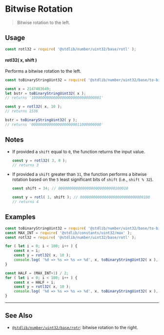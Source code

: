 <!--

@license Apache-2.0

Copyright (c) 2018 The Stdlib Authors.

Licensed under the Apache License, Version 2.0 (the "License");
you may not use this file except in compliance with the License.
You may obtain a copy of the License at

   http://www.apache.org/licenses/LICENSE-2.0

Unless required by applicable law or agreed to in writing, software
distributed under the License is distributed on an "AS IS" BASIS,
WITHOUT WARRANTIES OR CONDITIONS OF ANY KIND, either express or implied.
See the License for the specific language governing permissions and
limitations under the License.

-->

# Bitwise Rotation

> Bitwise rotation to the left.

<section class="usage">

## Usage

```javascript
const rotl32 = require( '@stdlib/number/uint32/base/rotl' );
```

#### rotl32( x, shift )

Performs a bitwise rotation to the left.

```javascript
const toBinaryStringUint32 = require( '@stdlib/number/uint32/base/to-binary-string' );

const x = 2147483649;
let bstr = toBinaryStringUint32( x );
// returns '10000000000000000000000000000001'

const y = rotl32( x, 10 );
// returns 1536

bstr = toBinaryStringUint32( y );
// returns '00000000000000000000011000000000'
```

</section>

<!-- /.usage -->

<section class="notes">

## Notes

-   If provided a `shift` equal to `0`, the function returns the input value.

    ```javascript
    const y = rotl32( 3, 0 );
    // returns 3
    ```

-   If provided a `shift` greater than `31`, the function performs a bitwise rotation based on the `5` least significant bits of `shift` (i.e., `shift % 32`).

    ```javascript
    const shift = 34; // 00000000000000000000000000100010

    const y = rotl( 1, shift ); // 00000000000000000000000000000100
    // returns 4
    ```

</section>

<!-- /.notes -->

<section class="examples">

## Examples

<!-- eslint no-undef: "error" -->

```javascript
const toBinaryStringUint32 = require( '@stdlib/number/uint32/base/to-binary-string' );
const MAX_INT = require( '@stdlib/constants/uint32/max' );
const rotl32 = require( '@stdlib/number/uint32/base/rotl' );

for ( let i = 0; i < 100; i++ ) {
    const x = i;
    const y = rotl32( x, 10 );
    console.log( '%d => %s => %s => %d', x, toBinaryStringUint32( x ), toBinaryStringUint32( y ), y );
}

const HALF = (MAX_INT+1) / 2;
for ( let i = 0; i < 100; i++ ) {
    const x = HALF + i;
    const y = rotl32( x, 10 );
    console.log( '%d => %s => %s => %d', x, toBinaryStringUint32( x ), toBinaryStringUint32( y ), y );
}
```

</section>

<!-- /.examples -->

<!-- Section for related `stdlib` packages. Do not manually edit this section, as it is automatically populated. -->

<section class="related">

* * *

## See Also

-   <span class="package-name">[`@stdlib/number/uint32/base/rotr`][@stdlib/number/uint32/base/rotr]</span><span class="delimiter">: </span><span class="description">bitwise rotation to the right.</span>

</section>

<!-- /.related -->

<!-- Section for all links. Make sure to keep an empty line after the `section` element and another before the `/section` close. -->

<section class="links">

<!-- <related-links> -->

[@stdlib/number/uint32/base/rotr]: https://github.com/stdlib-js/stdlib/tree/develop/lib/node_modules/%40stdlib/number/uint32/base/rotr

<!-- </related-links> -->

</section>

<!-- /.links -->
